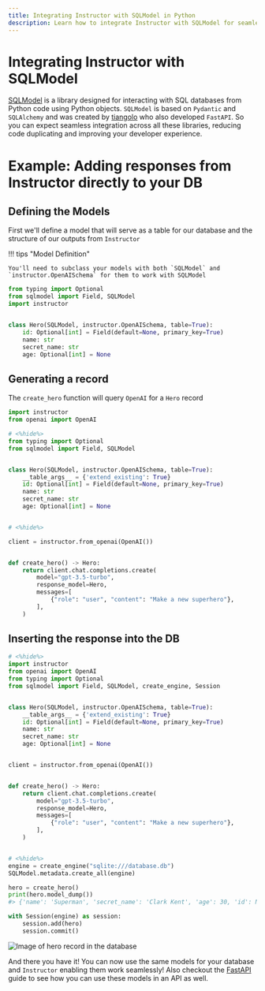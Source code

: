 ```yaml
---
title: Integrating Instructor with SQLModel in Python
description: Learn how to integrate Instructor with SQLModel for seamless database interactions and API development in Python.
---
```


# Integrating Instructor with SQLModel

[SQLModel](https://sqlmodel.tiangolo.com/) is a library designed for interacting with SQL databases from Python code using Python objects. `SQLModel` is based on `Pydantic` and `SQLAlchemy` and was created by [tiangolo](https://twitter.com/tiangolo) who also developed `FastAPI`. So you can expect seamless integration across all these libraries, reducing code duplicating and improving your developer experience. 

# Example: Adding responses from Instructor directly to your DB

## Defining the Models

First we'll define a model that will serve as a table for our database and the structure of our outputs from `Instructor`

!!! tips "Model Definition"

    You'll need to subclass your models with both `SQLModel` and `instructor.OpenAISchema` for them to work with SQLModel

```python
from typing import Optional
from sqlmodel import Field, SQLModel
import instructor


class Hero(SQLModel, instructor.OpenAISchema, table=True):
    id: Optional[int] = Field(default=None, primary_key=True)
    name: str
    secret_name: str
    age: Optional[int] = None
```

## Generating a record

The `create_hero` function will query `OpenAI` for a `Hero` record

```python
import instructor
from openai import OpenAI

# <%hide%>
from typing import Optional
from sqlmodel import Field, SQLModel


class Hero(SQLModel, instructor.OpenAISchema, table=True):
    __table_args__ = {'extend_existing': True}
    id: Optional[int] = Field(default=None, primary_key=True)
    name: str
    secret_name: str
    age: Optional[int] = None


# <%hide%>

client = instructor.from_openai(OpenAI())


def create_hero() -> Hero:
    return client.chat.completions.create(
        model="gpt-3.5-turbo",
        response_model=Hero,
        messages=[
            {"role": "user", "content": "Make a new superhero"},
        ],
    )
```

## Inserting the response into the DB

```python
# <%hide%>
import instructor
from openai import OpenAI
from typing import Optional
from sqlmodel import Field, SQLModel, create_engine, Session


class Hero(SQLModel, instructor.OpenAISchema, table=True):
    __table_args__ = {'extend_existing': True}
    id: Optional[int] = Field(default=None, primary_key=True)
    name: str
    secret_name: str
    age: Optional[int] = None


client = instructor.from_openai(OpenAI())


def create_hero() -> Hero:
    return client.chat.completions.create(
        model="gpt-3.5-turbo",
        response_model=Hero,
        messages=[
            {"role": "user", "content": "Make a new superhero"},
        ],
    )


# <%hide%>
engine = create_engine("sqlite:///database.db")
SQLModel.metadata.create_all(engine)

hero = create_hero()
print(hero.model_dump())
#> {'name': 'Superman', 'secret_name': 'Clark Kent', 'age': 30, 'id': None}

with Session(engine) as session:
    session.add(hero)
    session.commit()
```

![Image of hero record in the database](db.png)

And there you have it! You can now use the same models for your database and `Instructor` enabling them work seamlessly! Also checkout the [FastAPI](../concepts/fastapi.md) guide to see how you can use these models in an API as well. 
